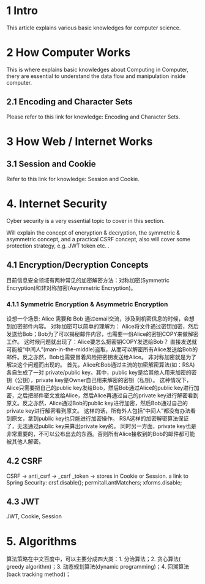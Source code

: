 # 1 Intro
This article explains various basic knowledges for computer science.

# 2 How Computer Works
This is where explains basic knowledges about Computing in Computer, thery are essential to understand the data flow and manipulation inside computer.

## 2.1 Encoding and Character Sets
Please refer to this link for knowledge: Encoding and Character Sets.

# 3 How Web / Internet Works

## 3.1 Session and Cookie
Refer to this link for knowledge: Session and Cookie.

# 4. Internet Security
Cyber security is a very essential topic to cover in this section.

Will explain the concept of encryption & decryption, the symmetric & asymmetric concept, and a practical CSRF concept, also will cover some protection strategy, e.g. JWT token etc. .

## 4.1 Encryption/Decryption Concepts
目前信息安全领域有两种常见的加密解密方法：对称加密(Symmetric Encryption)和非对称加密(Asymmetric Encryption)。

### 4.1.1 Symmetric Encryption & Asymmetric Encryption
设想一个场景: Alice 需要和 Bob 通过email交流，涉及到机密信息的时候，会想到加密邮件内容。
对称加密可以简单的理解为：
Alice将文件通过密钥加密，然后发送给Bob；Bob为了可以揭秘邮件内容，也需要一份Alice的密钥COPY来做解密工作。
这时候问题就出现了：Alice要怎么把密钥COPY发送给Bob？
直接发送就可能被“中间人”(man-in-the-middle)盗取，从而可以解密所有Alice发送给Bob的邮件。反之亦然，Bob也需要冒着风险把密钥发送给Alice。
非对称加密就是为了解决这个问题而出现的。
首先，Alice和Bob通过主流的加密解密算法(如：RSA)各自生成了一对 private/public key。其中，public key是给其他人用来加密的密钥（公钥），private key是Owner自己用来解密的密钥（私钥）。
这种情况下，Alice只需要把自己的public key发给Bob，然后Bob通过Alice的public key进行加密，之后把邮件密文发给Alice，然后Alice再通过自己的private key进行解密看到原文。反之亦然，Alice通过Bob的public key进行加密，然后Bob通过自己的private key进行解密看到原文。
这样的话，所有外人包括“中间人”都没有办法看到原文，拿到public key也只能进行加密操作。
RSA这样的加密解密算法保证了，无法通过public key来算出private key的。
同时另一方面，private key也是非常重要的，不可以公布出去的东西。否则所有Alice接收到的Bob的邮件都可能被其他人解密。

## 4.2 CSRF
CSRF → anti_csrf → _csrf _token → stores in Cookie or Session.
a link to Spring Security:
crsf.disable();
permitall.antMatchers;
xforms.disable;

## 4.3 JWT
JWT, Cookie, Session

# 5. Algorithms
算法策略在中文百度中，可以主要分成四大类：1. 分治算法；2. 贪心算法(
greedy algorithm)；3. 动态规划算法(dynamic programming)；4. 回溯算法(back tracking method)；